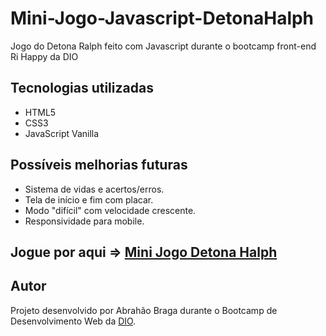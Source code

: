 # Mini-Jogo-Javascript-DetonaHalph
Jogo do Detona Ralph feito com Javascript durante o bootcamp front-end Ri Happy da DIO

## Tecnologias utilizadas

- HTML5
- CSS3
- JavaScript Vanilla

## Possíveis melhorias futuras

- Sistema de vidas e acertos/erros.
- Tela de início e fim com placar.
- Modo "difícil" com velocidade crescente.
- Responsividade para mobile.

## Jogue por aqui => [Mini Jogo Detona Halph](https://abrahaobraga10.github.io/Mini-Jogo-Javascript-DetonaRalph/)

## Autor

Projeto desenvolvido por Abrahão Braga durante o Bootcamp de Desenvolvimento Web da [DIO](https//dio.me).
